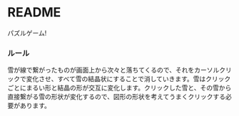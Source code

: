 # README
パズルゲーム!
### ルール
雪が線で繋がったものが画面上から次々と落ちてくるので、それをカーソルクリックで変化させ、すべて雪の結晶状にすることで消していきます。雪はクリックごとにまるい形と結晶の形が交互に変化します。クリックした雪と、その雪から直接繋がる雪の形状が変化するので、図形の形状を考えてうまくクリックする必要があります。
